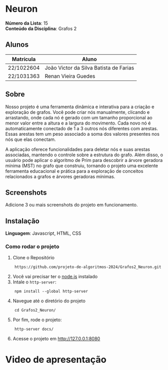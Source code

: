 # Neuron

**Número da Lista**: 15<br>
**Conteúdo da Disciplina**: Grafos 2<br>

## Alunos
|Matrícula | Aluno |
| -- | -- |
| 22/1022604  |  João Victor da Silva Batista de Farias |
| 22/1031363  |  Renan Vieira Guedes |

## Sobre
Nosso projeto é uma ferramenta dinâmica e interativa para a criação e exploração de grafos. Você pode criar nós manualmente, clicando e arrastando, onde cada nó é gerado com um tamanho proporcional ao menor valor entre a altura e a largura do movimento. Cada novo nó é automaticamente conectado de 1 a 3 outros nós diferentes com arestas. Essas arestas tem um peso associado a soma dos valores presentes nos nós que elas conectam.

A aplicação oferece funcionalidades para deletar nós e suas arestas associadas, mantendo o controle sobre a estrutura do grafo. Além disso, o usuário pode aplicar o algoritmo de Prim para descobrir a árvore geradora mínima (MST) no grafo que construiu, tornando o projeto uma excelente ferramenta educacional e prática para a exploração de conceitos relacionados a grafos e árvores geradoras mínimas.

## Screenshots
Adicione 3 ou mais screenshots do projeto em funcionamento.

## Instalação
**Linguagem**: Javascript, HTML, CSS<br>

### Como rodar o projeto
1. Clone o Repositório 
  ```
      https://github.com/projeto-de-algoritmos-2024/Grafos2_Neuron.git
  ```
2. Você vai precisar ter o [node.js](https://nodejs.org/pt) instalado
3. Intale o `http-server`:
  ```
      npm install --global http-server
  ```
4. Navegue até o diretório do projeto
  ```
      cd Grafos2_Neuron/
  ```
5. Por fim, rode o projeto:
  ```
      http-server docs/
  ```
6. Acesse o projeto em http://127.0.0.1:8080


# Video de apresentação



